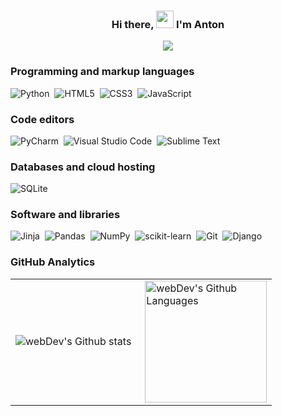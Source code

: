 <h3 align="center">
  Hi there, <img src="https://media.giphy.com/media/hvRJCLFzcasrR4ia7z/giphy.gif" width="28"> I'm Anton 
</h3>
<p align="center">
  <a href="https://github.com/DenverCoder1/readme-typing-svg"><img src="https://readme-typing-svg.demolab.com/?lines=Web%20and%20app%20developer;Freelancer;Cocial%20media%20Writer;CG artist;Mr%20universe%20(according%20to%20my%20mom);Sportsman%20by%20starcraft;Always%20eager%20to%20learn%20new&center=true&color=FFCC00&vCenter=true&size=22&pause=1000&width=575&duration=2500"></a>
</p>

### Programming and markup languages
<img alt="Python" src="https://img.shields.io/badge/python-3670A0?style=for-the-badge&logo=python&logoColor=ffdd54" />&nbsp;
<img alt="HTML5" src="https://img.shields.io/badge/html5-%23E34F26.svg?style=for-the-badge&logo=html5&logoColor=white" />&nbsp;
<img alt="CSS3" src="https://img.shields.io/badge/css3-%231572B6.svg?style=for-the-badge&logo=css3&logoColor=white" />&nbsp;
<img alt="JavaScript" src="https://img.shields.io/badge/javascript-%23323330.svg?style=for-the-badge&logo=javascript&logoColor=%23F7DF1E" />&nbsp;

### Code editors
<img alt="PyCharm" src="https://img.shields.io/badge/pycharm-143?style=for-the-badge&logo=pycharm&logoColor=black&color=black&labelColor=green" />&nbsp;
<img alt="Visual Studio Code" src="https://img.shields.io/badge/Visual%20Studio%20Code-0078d7.svg?style=for-the-badge&logo=visual-studio-code&logoColor=white" />&nbsp;
<img alt="Sublime Text" src="https://img.shields.io/badge/sublime_text-%23575757.svg?style=for-the-badge&logo=sublime-text&logoColor=important" />&nbsp;

### Databases and cloud hosting
<img alt="SQLite" src="https://img.shields.io/badge/sqlite-%2307405e.svg?style=for-the-badge&logo=sqlite&logoColor=white" />&nbsp;

### Software and libraries
<img alt="Jinja" src="https://img.shields.io/badge/jinja-white.svg?style=for-the-badge&logo=jinja&logoColor=gray" />&nbsp;
<img alt="Pandas" src="https://img.shields.io/badge/pandas-%23150458.svg?style=for-the-badge&logo=pandas&logoColor=white" />&nbsp;
<img alt="NumPy" src="https://img.shields.io/badge/numpy-%23013243.svg?style=for-the-badge&logo=numpy&logoColor=white" />&nbsp;
<img alt="scikit-learn" src="https://img.shields.io/badge/scikit--learn-%23F7931E.svg?style=for-the-badge&logo=scikit-learn&logoColor=white" />&nbsp;
<img alt="Git" src="https://img.shields.io/badge/git-%23F05033.svg?style=for-the-badge&logo=git&logoColor=white" />&nbsp;
<img alt="Django" src="https://img.shields.io/badge/django-%23092E20.svg?style=for-the-badge&logo=django&logoColor=white" />&nbsp;

### GitHub Analytics
</p>
<table>
  <tr>
    <td>
      <img align="left" src="https://github-readme-streak-stats.herokuapp.com/?user=Anton1618&theme=algolia" alt="webDev's Github stats" />
    </td>
    <td>
      <img height="195px" align="right" alt="webDev's Github Languages" src="https://github-readme-stats-eight-theta.vercel.app/api/top-langs/?username=Anton1618&theme=algolia&layout=compact" />
    </td>
  </tr>
</table>

